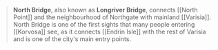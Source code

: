 > **North Bridge**, also known as **Longriver Bridge**, connects [[North Point]] and the neighbourhood of Northgate with mainland [[Varisia]]. North Bridge is one of the first sights that many people entering [[Korvosa]] see, as it connects [[Endrin Isle]] with the rest of Varisia and is one of the city's main entry points.








